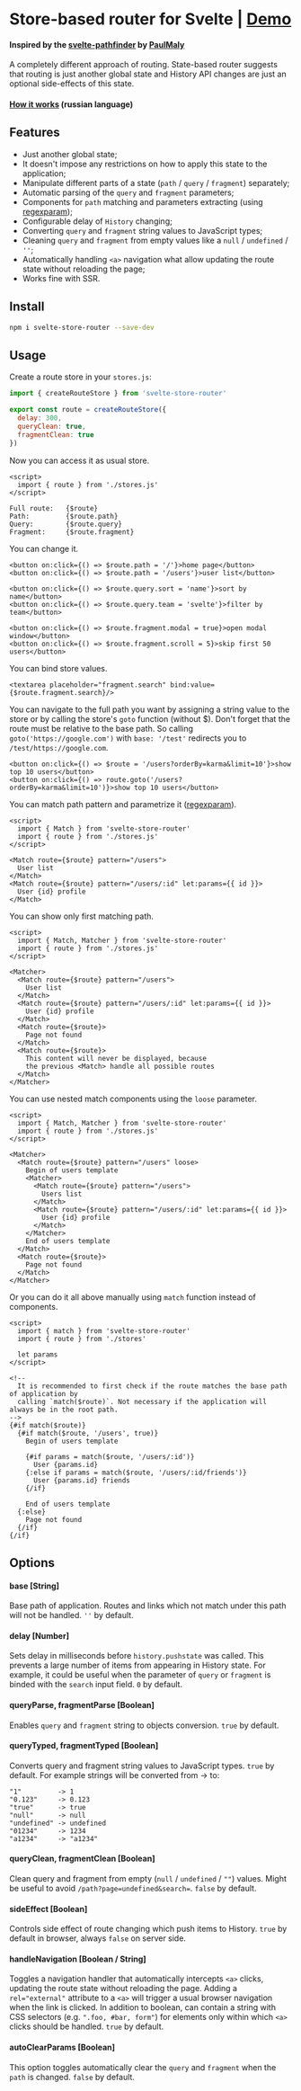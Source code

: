 # Store-based router for Svelte | [Demo](https://svelte-store-router-demo.vercel.app)

#### Inspired by the [svelte-pathfinder](https://github.com/PaulMaly/svelte-pathfinder) by [PaulMaly](https://github.com/PaulMaly)

A completely different approach of routing. State-based router suggests that routing is just another global state and History API changes are just an optional side-effects of this state.

#### [How it works](https://www.youtube.com/watch?v=kf5zccSyEso) (russian language)

## Features

- Just another global state;
- It doesn't impose any restrictions on how to apply this state to the application;
- Manipulate different parts of a state (`path` / `query` / `fragment`) separately;
- Automatic parsing of the `query` and `fragment` parameters;
- Components for `path` matching and parameters extracting (using [regexparam](https://github.com/lukeed/regexparam));
- Configurable delay of `History` changing;
- Converting `query` and `fragment` string values to JavaScript types;
- Cleaning `query` and `fragment` from empty values like a `null` / `undefined` / `''`;
- Automatically handling `<a>` navigation what allow updating the route state without reloading the page;
- Works fine with SSR.

## Install

```bash
npm i svelte-store-router --save-dev
```

## Usage

Create a route store in your `stores.js`:
```javascript
import { createRouteStore } from 'svelte-store-router'

export const route = createRouteStore({
  delay: 300,
  queryClean: true,
  fragmentClean: true
})
```

Now you can access it as usual store.
```svelte
<script>
  import { route } from './stores.js'
</script>

Full route:   {$route}
Path:         {$route.path}
Query:        {$route.query}
Fragment:     {$route.fragment}
```

You can change it.
```svelte
<button on:click={() => $route.path = '/'}>home page</button>
<button on:click={() => $route.path = '/users'}>user list</button>

<button on:click={() => $route.query.sort = 'name'}>sort by name</button>
<button on:click={() => $route.query.team = 'svelte'}>filter by team</button>

<button on:click={() => $route.fragment.modal = true}>open modal window</button>
<button on:click={() => $route.fragment.scroll = 5}>skip first 50 users</button>
```

You can bind store values.
```svelte
<textarea placeholder="fragment.search" bind:value={$route.fragment.search}/>
```

You can navigate to the full path you want by assigning a string value to the store or by calling the store's `goto` function (without $). Don't forget that the route must be relative to the base path. So calling `goto('https://google.com')` with `base: '/test'` redirects you to `/test/https://google.com`.
```svelte
<button on:click={() => $route = '/users?orderBy=karma&limit=10'}>show top 10 users</button>
<button on:click={() => route.goto('/users?orderBy=karma&limit=10')}>show top 10 users</button>
```

You can match path pattern and parametrize it ([regexparam](https://github.com/lukeed/regexparam)).
```svelte
<script>
  import { Match } from 'svelte-store-router'
  import { route } from './stores.js'
</script>

<Match route={$route} pattern="/users">
  User list
</Match>
<Match route={$route} pattern="/users/:id" let:params={{ id }}>
  User {id} profile
</Match>
```

You can show only first matching path.
```svelte
<script>
  import { Match, Matcher } from 'svelte-store-router'
  import { route } from './stores.js'
</script>

<Matcher>
  <Match route={$route} pattern="/users">
    User list
  </Match>
  <Match route={$route} pattern="/users/:id" let:params={{ id }}>
    User {id} profile
  </Match>
  <Match route={$route}>
    Page not found
  </Match>
  <Match route={$route}>
    This content will never be displayed, because
    the previous <Match> handle all possible routes
  </Match>
</Matcher>
```

You can use nested match components using the `loose` parameter.
```svelte
<script>
  import { Match, Matcher } from 'svelte-store-router'
  import { route } from './stores.js'
</script>

<Matcher>
  <Match route={$route} pattern="/users" loose>
    Begin of users template
    <Matcher>
      <Match route={$route} pattern="/users">
        Users list
      </Match>
      <Match route={$route} pattern="/users/:id" let:params={{ id }}>
        User {id} profile
      </Match>
    </Matcher>
    End of users template
  </Match>
  <Match route={$route}>
    Page not found
  </Match>
</Matcher>
```

Or you can do it all above manually using `match` function instead of components.
```svelte
<script>
  import { match } from 'svelte-store-router'
  import { route } from './stores'

  let params
</script>

<!--
  It is recommended to first check if the route matches the base path of application by 
  calling `match($route)`. Not necessary if the application will always be in the root path.
-->
{#if match($route)}
  {#if match($route, '/users', true)}
    Begin of users template
    
    {#if params = match($route, '/users/:id')}
      User {params.id}
    {:else if params = match($route, '/users/:id/friends')}
      User {params.id} friends
    {/if}

    End of users template
  {:else}
    Page not found
  {/if}
{/if}
```

## Options

#### base [String]
Base path of application. Routes and links which not match under this path will not be handled. `''` by default.

#### delay [Number]
Sets delay in milliseconds before `history.pushstate` was called. This prevents a large number of items from appearing in History state. For example, it could be useful when the parameter of `query` or `fragment` is binded with the `search` input field. `0` by default.

#### queryParse, fragmentParse [Boolean]
Enables `query` and `fragment` string to objects conversion. `true` by default.

#### queryTyped, fragmentTyped [Boolean]
Converts query and fragment string values to JavaScript types. `true` by default. For example strings will be converted from -> to:
```
"1"         -> 1
"0.123"     -> 0.123
"true"      -> true
"null"      -> null
"undefined" -> undefined
"01234"     -> 1234
"a1234"     -> "a1234"
```

#### queryClean, fragmentClean [Boolean]
Clean query and fragment from empty (`null` / `undefined` / `""`) values. Might be useful to avoid `/path?page=undefined&search=`. `false` by default.

#### sideEffect [Boolean]
Controls side effect of route changing which push items to History. `true` by default in browser, always `false` on server side.

#### handleNavigation [Boolean / String]
Toggles a navigation handler that automatically intercepts `<a>` clicks, updating the route state without reloading the page. Adding a `rel="external"` attribute to a `<a>` will trigger a usual browser navigation when the link is clicked. In addition to boolean, can contain a string with CSS selectors (e.g. `".foo, #bar, form"`) for elements only within which `<a>` clicks should be handled. `true` by default.

#### autoClearParams [Boolean]
This option toggles automatically clear the `query` and `fragment` when the `path` is changed. `false` by default.